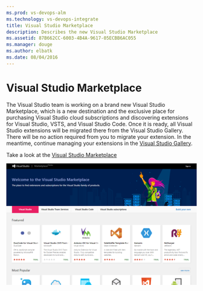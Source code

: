 ```yaml
---
ms.prod: vs-devops-alm
ms.technology: vs-devops-integrate
title: Visual Studio Marketplace
description: Describes the new Visual Studio Marketplace
ms.assetid: 87B662CC-6003-4B4A-9617-05ECBB6AC055
ms.manager: douge
ms.author: elbatk
ms.date: 08/04/2016
---
```


# Visual Studio Marketplace

The Visual Studio team is working on a brand new Visual Studio Marketplace, which is a new destination and the exclusive place for purchasing Visual Studio cloud subscriptions and discovering extensions for Visual Studio, VSTS, and Visual Studio Code. Once it is ready, all Visual Studio extensions will be migrated there from the Visual Studio Gallery. There will be no action required from you to migrate your extension. In the meantime, continue managing your extensions in the [Visual Studio Gallery](https://visualstudiogallery.msdn.microsoft.com/).

Take a look at the [Visual Studio Marketplace](https://marketplace.visualstudio.com/)

  ![Image of Visual Studio Marketplace](../_img/marketplace-vs.png)